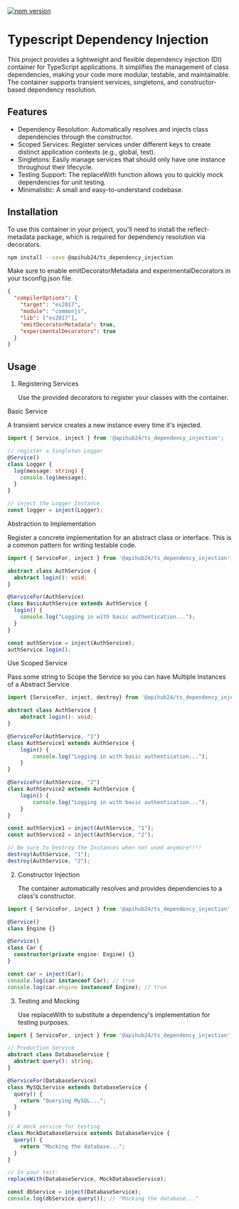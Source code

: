 [![npm version](https://badge.fury.io/js/@apihub24%2Fts_dependency_injection.svg?icon=si%3Anpm)](https://badge.fury.io/js/@apihub24%2Fts_dependency_injection)

# Typescript Dependency Injection

This project provides a lightweight and flexible dependency injection (DI) container for TypeScript applications. It simplifies the management of class dependencies, making your code more modular, testable, and maintainable. The container supports transient services, singletons, and constructor-based dependency resolution.

## Features

- Dependency Resolution: Automatically resolves and injects class dependencies through the constructor.
- Scoped Services: Register services under different keys to create distinct application contexts (e.g., global, test).
- Singletons: Easily manage services that should only have one instance throughout their lifecycle.
- Testing Support: The replaceWith function allows you to quickly mock dependencies for unit testing.
- Minimalistic: A small and easy-to-understand codebase.

## Installation

To use this container in your project, you'll need to install the reflect-metadata package, which is required for dependency resolution via decorators.

```bash
npm install --save @apihub24/ts_dependency_injection
```

Make sure to enable emitDecoratorMetadata and experimentalDecorators in your tsconfig.json file.

```json
{
  "compilerOptions": {
    "target": "es2017",
    "module": "commonjs",
    "lib": ["es2017"],
    "emitDecoratorMetadata": true,
    "experimentalDecorators": true
  }
}
```

## Usage

1. Registering Services
   
   Use the provided decorators to register your classes with the container.

Basic Service

A transient service creates a new instance every time it's injected.

```ts
import { Service, inject } from '@apihub24/ts_dependency_injection';

// register a Singleton Logger
@Service()
class Logger {
  log(message: string) {
    console.log(message);
  }
}

// inject the Logger Instance
const logger = inject(Logger);
```

Abstraction to Implementation

Register a concrete implementation for an abstract class or interface. This is a common pattern for writing testable code.

```ts
import { ServiceFor, inject } from '@apihub24/ts_dependency_injection';

abstract class AuthService {
  abstract login(): void;
}

@ServiceFor(AuthService)
class BasicAuthService extends AuthService {
  login() {
    console.log("Logging in with basic authentication...");
  }
}

const authService = inject(AuthService);
authService.login();
```

Use Scoped Service

Pass some string to Scope the Service so you can have Multiple Instances of a Abstract Service

```ts
import {ServiceFor, inject, destroy} from '@apihub24/ts_dependency_injection';

abstract class AuthService {
    abstract login(): void;
}

@ServiceFor(AuthService, "1")
class AuthService1 extends AuthService {
    login() {
        console.log("Logging in with basic authentication...");
    }
}

@ServiceFor(AuthService, "2")
class AuthService2 extends AuthService {
    login() {
        console.log("Logging in with basic authentication...");
    }
}

const authService1 = inject(AuthService, "1");
const authService2 = inject(AuthService, "2");

// Be sure to Destroy the Instances when not used anymore!!!!
destroy(AuthService, "1");
destroy(AuthService, "2");
```

2. Constructor Injection
   
   The container automatically resolves and provides dependencies to a class's constructor.

```ts
import { ServiceFor, inject } from '@apihub24/ts_dependency_injection';

@Service()
class Engine {}

@Service()
class Car {
  constructor(private engine: Engine) {}
}

const car = inject(Car);
console.log(car instanceof Car); // true
console.log(car.engine instanceof Engine); // true
```

3. Testing and Mocking
   
   Use replaceWith to substitute a dependency's implementation for testing purposes.

```ts
import { ServiceFor, inject } from '@apihub24/ts_dependency_injection';

// Production Service
abstract class DatabaseService {
  abstract query(): string;
}

@ServiceFor(DatabaseService)
class MySQLService extends DatabaseService {
  query() {
    return "Querying MySQL...";
  }
}

// A mock service for testing
class MockDatabaseService extends DatabaseService {
  query() {
    return "Mocking the database...";
  }
}

// In your test:
replaceWith(DatabaseService, MockDatabaseService);

const dbService = inject(DatabaseService);
console.log(dbService.query()); // "Mocking the database..."
```